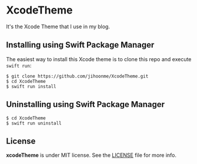 # XcodeTheme
It's the Xcode Theme that I use in my blog.

## Installing using Swift Package Manager

The easiest way to install this Xcode theme is to clone this repo and execute `swift run`:

```
$ git clone https://github.com/jihoonme/XcodeTheme.git
$ cd XcodeTheme
$ swift run install
```

## Uninstalling using Swift Package Manager

```
$ cd XcodeTheme
$ swift run uninstall
```

## License
**xcodeTheme** is under MIT license. See the [LICENSE](LICENSE) file for more info.
